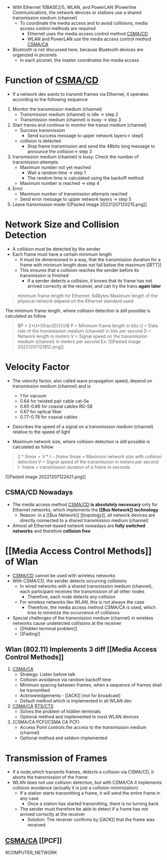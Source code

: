 *  With Ethernet 10BASE2/5, WLAN, and PowerLAN (Powerline Communication), the network devices or stations use a shared transmission medium (channel) 
	* To coordinate the media access and to avoid collisions, media access  control methods are required  
		* Ethernet uses the media access control method [CSMA/CD](CD)  
		* WLAN and PowerLAN use the media access control method [CSMA/CA](CA)
* Bluetooth is not discussed here, because Bluetooth devices are organized in piconets  
	* In each piconet, the master coordinates the media access
# Function of [CSMA/CD](CD)
* If a network dev wants to transmit frames via Ethernet, it operates according to the following sequence
1. Monitor the transmission medium (channel)
	* Transmission medium (channel) is idle -> step 2
	* Transmission medium (channel) is busy -> step 3
2. Start transs and continue to monitor the transs medium (channel)
	 * Success transmission
		 * Send success message to upper network layers-> step5
	 * collision is detected
		 * Stop frame transmission and send the 48bits long message to announce the collision-> step 3
 3. transmission medium (channel) is busy. Check the number of transmission attempts
	 * Maximum number not yet reached
		 * Wait a random time -> step 1
		 * The random time is calculated using the backoff method
	 * Maximum number is reached -> step 4
 4. Error
	 *  Maximum number of transmission attempts reached
	 *  Send error message to upper network layers -> step 5
 5. Leave transmission mode
![[Pasted image 20221207120215.png]]
# Network Size and Collision Detection
* A collision must be detected by the sender
* Each frame must have a certain minimum length
	* It must be dimensioned in a way, that the transmission duration for a frame with minimum length does not fall below the maximum [[RTT]]
	* This ensures that a collision reaches the sender before its transmission is finished
		* If a sender detects a collision, it knows that its frame has not arrived correctly at the receiver, and can try the trans **again later**

> minimum frame length for Ethernet: 64Bytes
> Maximum length of the physical network depend on the Ethernet standard used

The minimum frame length, where collision detection is still possible is calculated as follow

>$P = 2*U*(\frac{D}{V})$
	P = Minimum frame length in bits
	U = Data rate of the transmission medium (channel) in bits per second
	D = Network length in meters
	V = Signal speed on the transmission medium (channel) in meters per second
[]()
Ex:
![[Pasted image 20221207121812.png]]

# Velocity Factor
* The velocity factor, also called wave propagation speed, depend on transmission medium (channel) and is 
	* 1 for vacuum
	* 0.64 for twisted pair cable cat-5e
	* 0.65-0.66 for coaxial cables RG-58
	* 0.67 for optical fiber
	* 0.77-0.78 for coaxial cables
* Describes the speed of a signal on a transmission medium (channel) relative to the speed of light

* Maximum network size, where collision detection is still possible is calculated as follow

> $2*Smax=V*t-frame$
> Smax = Maximum network size with collision detection
> V = Signal speed of the transmission in meters per second
> t- frame = transmission duration of a frame in seconds

![[Pasted image 20221207122421.png]]

## CSMA/CD Nowadays
* The media access method [CSMA/CD](CD) **is absolutely necessary** only for Ethernet networks, which implements the **[[Bus Network]] technology**
	* Reason: in a [[Bus Network]] [[topology]], all network devices are directly connected to a shared transmission medium (channel)
* Almost all Ethernet-based network nowadays are **fully switched networks** and therefore **collision free**
# [[Media Access Control Methods]] of Wlan
* [CSMA/CD](CD) cannot be used with wireless networks
* With CSMA/CD, the sender detects occurring collisions
	* In wired networks with a shared transmission medium (channel), each participant receives the transmission of all other nodes
		* Therefore, each node detects any collision
	* For wireless networks like WLAN, this is not always the case
		* Therefore, the media access method CSMA/CA is used, which tries to minimize the occurrence of collisions
* Special challenges of the transmission medium (channel) in wireless networks cause undetected collisions at the receiver
	* [[Hidden terminal problem]]
	* [[Fading]]
## Wlan (802.11) Implements 3 diff [[Media Access Control Methods]]
1. [CSMA/CA](CA)
	* Strategy: Listen before talk
	* Collision avoidance via random backoff time
	* Minimum spacing between frames, when a sequence of frames shall be transmitted
	* Acknowledgements - [[ACK]] (not for broadcast)
	* Default method which is implemented in all WLAN dev
2. [CSMA/CA](CA) [RTS/CTS](obsidian://open?vault=Study&file=RTS%20CTS)
	* Solves the problem of hidden terminals
	* Optional method and implemented in most WLAN devices
3. [CSMA/CA PCF](CSMA CA PCF)
	* Access Point controls the access to the transmission medium (channel)
	* Optional method and seldom implemented
# Transmission of Frames
* If a node,which transmits frames, detects a collision via CSMA/CD, it aborts the transmission of the frame
* WLAN does not use collision detection, but with CSMA/CA it implements collision avoidance (actually it is just a collision minimization)
	* If a station starts transmitting a frame, it will send the entire frame in any case
		* Once a station has started transmitting, there is no turning back
	* The sender must therefore be able to detect if a frame has not arrived correctly at the receiver
		* Solution: The receiver confirms by [[ACK]] that the frame was received

## [CSMA/CA](CA) [[PCF]] 






#COMPUTER_NETWORK 